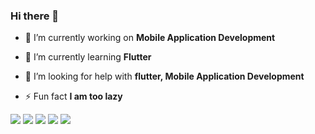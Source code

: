 ### Hi there 👋

- 🔭 I’m currently working on **Mobile Application Development**

- 🌱 I’m currently learning **Flutter**

- 🤝 I’m looking for help with **flutter, Mobile Application Development**

- ⚡ Fun fact **I am too lazy**

![](http://github-profile-summary-cards.vercel.app/api/cards/profile-details?username=evabiswasmmc&theme=github)
![](http://github-profile-summary-cards.vercel.app/api/cards/repos-per-language?username=evabiswasmmc&theme=github)
![](http://github-profile-summary-cards.vercel.app/api/cards/most-commit-language?username=evabiswasmmc&theme=github)
![](http://github-profile-summary-cards.vercel.app/api/cards/stats?username=evabiswasmmc&theme=github)
![](http://github-profile-summary-cards.vercel.app/api/cards/productive-time?username=evabiswasmmc&theme=github&utcOffset=8)
